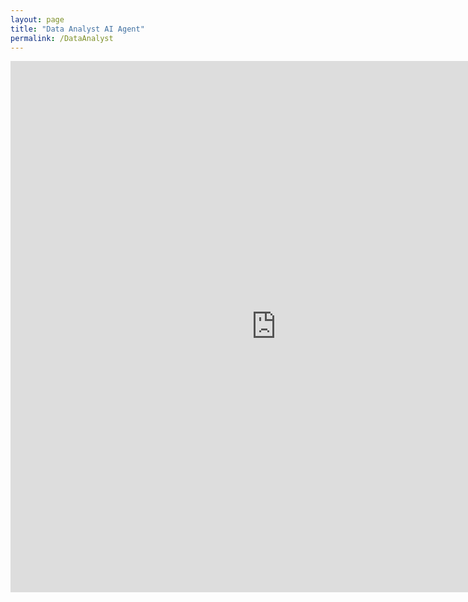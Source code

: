```yaml
---
layout: page
title: "Data Analyst AI Agent"
permalink: /DataAnalyst
---
```


<iframe
    src="https://dkondic-data-analyst.hf.space"
    frameborder="0"
    width="850"
    height="850"
></iframe>
